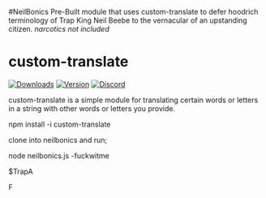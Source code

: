 #NeilBonics
Pre-Built module that uses custom-translate to defer hoodrich terminology of Trap King Neil Beebe to the vernacular of an upstanding citizen. *narcotics not included*

# custom-translate
[![Downloads](https://img.shields.io/npm/dt/custom-translate.svg?maxAge=3600)](https://www.npmjs.com/package/custom-translate)
[![Version](https://img.shields.io/npm/v/custom-translate.svg?maxAge=3600)](https://www.npmjs.com/package/custom-translate)
[![Discord](https://discordapp.com/api/guilds/309678110066999297/embed.png)](https://discord.gg/cjpVNcQ)

custom-translate is a simple module for translating certain words or letters in a string with other words or letters you provide. 

npm install -i custom-translate 

clone into neilbonics and run; 

node neilbonics.js -fuckwitme <pastetext>

$TrapA


F
